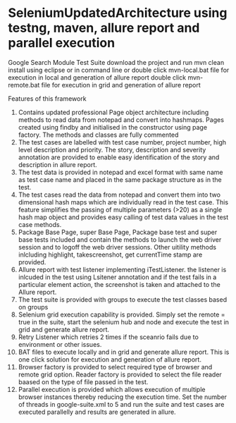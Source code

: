 # SeleniumUpdatedArchitecture using testng, maven, allure report and parallel execution  
Google Search Module Test Suite
download the project and run 
mvn clean install using eclipse or in command line 
or 
double click mvn-local.bat file for execution in local and generation of allure report
double click mvn-remote.bat file for execution in grid and generation of allure report

Features of this framework 
1. Contains updated professional Page object architecture including methods to read data from notepad and convert into hashmaps.
Pages created using findby and initialised in the constructor using page factory. The methods and classes are fully commented
2. The test cases are labelled with test case number, project number, high level description and priority. The story, description and severity annotation are provided to enable easy identification of the story and description in allure report. 
3. The test data is provided in notepad and excel format with same name as test case name and placed in the same package structure as in the test. 
4. The test cases read the data from notepad and convert them into two dimensional hash maps which are individually read in the test case. This feature simplifies the passing of multiple parameters (>20) as a single hash map object and provides easy calling of test data values in the test case methods.
5. Package Base Page, super Base Page, Package base test and super base tests included and contain the methods to launch the web driver session and to logoff the web driver sessions. Other uitility methods inlcluding highlight, takescreenshot, get currentTime stamp are provided.
6. Allure report with test listener implementing iTestListener. the listener is inlcuded in the test using Lsitener annotation and if the test fails in a particular element action, the screenshot is taken and attached to the Allure report.
7. The test suite is provided with groups to execute the test classes based on groups
8. Selenium grid execution capability is provided. Simply set the remote = true in the suite, start the selenium hub and node and execute the test in grid and generate allure report. 
9. Retry Listener which retries 2 times if the sceanrio fails due to environment or other issues. 
10. BAT files to execute locally and in grid and generate allure report. This is one click solution for execution and generation of allure report. 
11. Browser factory is provided to select required type of browser and remote grid option. Reader factory is provided to select the file reader baased on the type of file passed in the test.  
12. Parallel execution is provided which allows execution of multiple browser instances thereby reducing the execution time. Set the number of threads in google-suite.xml to 5 and run the suite and test cases are executed parallelly and results are generated in allure. 
